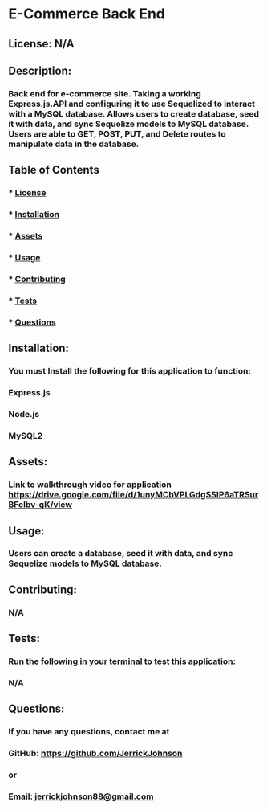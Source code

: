 # E-Commerce Back End

  ## License: N/A
  

  ## Description:
  ### Back end for e-commerce site. Taking a working Express.js.API and configuring it to use Sequelized to interact with a MySQL database. Allows users to create database, seed it with data, and sync Sequelize models to MySQL database. Users are able to GET, POST, PUT, and Delete routes to manipulate data in the database.

  ## Table of Contents
  ### * [License](#license)
  ### * [Installation](#installation)
  ### * [Assets](#assets)
  ### * [Usage](#usage)
  ### * [Contributing](#contributing)
  ### * [Tests](#tests)
  ### * [Questions](#questions)

  ## Installation:
  ### You must Install the following for this application to function:
  ### Express.js
  ### Node.js
  ### MySQL2

  ## Assets:

  ### Link to walkthrough video for application https://drive.google.com/file/d/1unyMCbVPLGdgSSIP6aTRSurBFeIbv-qK/view    

  ## Usage:
  ### Users can create a database, seed it with data, and sync Sequelize models to MySQL database. 

  ## Contributing:
  ### N/A

  ## Tests:
  ### Run the following in your terminal to test this application:
  ### N/A

  ## Questions:
  ### If you have any questions, contact me at
  ### GitHub: https://github.com/JerrickJohnson
  ### or
  ### Email: jerrickjohnson88@gmail.com